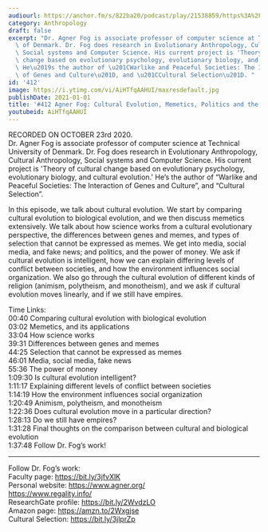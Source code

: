 ```yaml
---
audiourl: https://anchor.fm/s/822ba20/podcast/play/21538859/https%3A%2F%2Fd3ctxlq1ktw2nl.cloudfront.net%2Fstaging%2F2020-9-23%2Fd05960a2-1086-d332-7285-30e85f8ddbda.m4a
category: Anthropology
draft: false
excerpt: "Dr. Agner Fog is associate professor of computer science at Technical University\
  \ of Denmark. Dr. Fog does research in Evolutionary Anthropology, Cultural Anthropology,\
  \ Social systems and Computer Science. His current project is 'Theory of cultural\
  \ change based on evolutionary psychology, evolutionary biology, and cultural evolution.'\
  \ He\u2019s the author of \u201CWarlike and Peaceful Societies: The Interaction\
  \ of Genes and Culture\u201D, and \u201CCultural Selection\u201D. "
id: '412'
image: https://i.ytimg.com/vi/AiHTfqAAHUI/maxresdefault.jpg
publishDate: 2021-01-01
title: '#412 Agner Fog: Cultural Evolution, Memetics, Politics and the Media'
youtubeid: AiHTfqAAHUI
---
```

<div class="timelinks">

RECORDED ON OCTOBER 23rd 2020.  
Dr. Agner Fog is associate professor of computer science at Technical University of Denmark. Dr. Fog does research in Evolutionary Anthropology, Cultural Anthropology, Social systems and Computer Science. His current project is 'Theory of cultural change based on evolutionary psychology, evolutionary biology, and cultural evolution.' He’s the author of “Warlike and Peaceful Societies: The Interaction of Genes and Culture”, and “Cultural Selection”. 

In this episode, we talk about cultural evolution. We start by comparing cultural evolution to biological evolution, and we then discuss memetics extensively. We talk about how science works from a cultural evolutionary perspective, the differences between genes and memes, and types of selection that cannot be expressed as memes. We get into media, social media, and fake news; and politics, and the power of money. We ask if cultural evolution is intelligent, how we can explain differing levels of conflict between societies, and how the environment influences social organization. We also go through the cultural evolution of different kinds of religion (animism, polytheism, and monotheism), and we ask if cultural evolution moves linearly, and if we still have empires.

Time Links:  
<time>00:40</time> Comparing cultural evolution with biological evolution  
<time>03:02</time> Memetics, and its applications  
<time>33:04</time> How science works  
<time>39:31</time> Differences between genes and memes  
<time>44:25</time> Selection that cannot be expressed as memes  
<time>46:01</time> Media, social media, fake news  
<time>55:36</time> The power of money  
<time>1:09:30</time> Is cultural evolution intelligent?  
<time>1:11:17</time> Explaining different levels of conflict between societies  
<time>1:14:19</time> How the environment influences social organization  
<time>1:20:49</time> Animism, polytheism, and monotheism  
<time>1:22:36</time> Does cultural evolution move in a particular direction?  
<time>1:28:13</time> Do we still have empires?  
<time>1:31:28</time> Final thoughts on the comparison between cultural and biological evolution  
<time>1:37:48</time> Follow Dr. Fog’s work!

---

Follow Dr. Fog’s work:  
Faculty page: https://bit.ly/3jfvXlK  
Personal website: https://www.agner.org/  
https://www.regality.info/  
ResearchGate profile: https://bit.ly/2WvdzLO  
Amazon page: https://amzn.to/2Wxgjse  
Cultural Selection: https://bit.ly/3jlprZp
</div>

